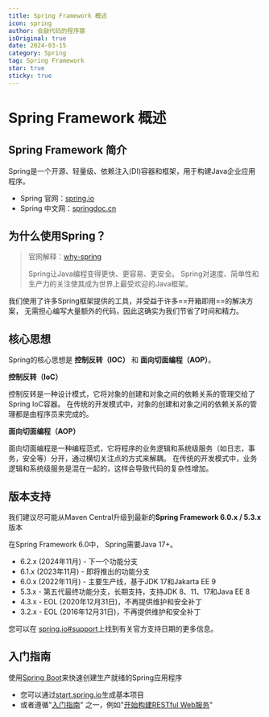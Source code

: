```yaml
---
title: Spring Framework 概述
icon: spring
author: 会敲代码的程序猿
isOriginal: true
date: 2024-03-15
category: Spring
tag: Spring Framework
star: true
sticky: true
---
```


# Spring Framework 概述

## Spring Framework 简介

Spring是一个开源、轻量级、依赖注入(DI)容器和框架，用于构建Java企业应用程序。

* Spring 官网：[spring.io](https://docs.spring.io/spring-framework/reference/)
* Spring 中文网：[springdoc.cn](https://springdoc.cn/spring/)

## 为什么使用Spring？

> 官网解释：[why-spring](https://spring.io/why-spring)
>
> Spring让Java编程变得更快、更容易、更安全。
> Spring对速度、简单性和生产力的关注使其成为世界上最受欢迎的Java框架。

我们使用了许多Spring框架提供的工具，并受益于许多==开箱即用==的解决方案，
无需担心编写大量额外的代码，因此这确实为我们节省了时间和精力。

## 核心思想

Spring的核心思想是 **控制反转（IOC）** 和 **面向切面编程（AOP）**。

**控制反转（IoC）**

控制反转是一种设计模式，它将对象的创建和对象之间的依赖关系的管理交给了Spring IoC容器。
在传统的开发模式中，对象的创建和对象之间的依赖关系的管理都是由程序员来完成的。

**面向切面编程（AOP）**

面向切面编程是一种编程范式，它将程序的业务逻辑和系统级服务（如日志，事务，安全等）分开，通过横切关注点的方式来解耦。
在传统的开发模式中，业务逻辑和系统级服务是混在一起的，这样会导致代码的复杂性增加。

## 版本支持

我们建议尽可能从Maven Central升级到最新的**Spring Framework 6.0.x / 5.3.x** 版本

在Spring Framework 6.0中， Spring需要Java 17+。

* 6.2.x (2024年11月) - 下一个功能分支
* 6.1.x (2023年11月) - 即将推出的功能分支
* 6.0.x (2022年11月) - 主要生产线，基于JDK 17和Jakarta EE 9
* 5.3.x - 第五代最终功能分支，长期支持，支持JDK 8、11、17和Java EE 8
* 4.3.x - EOL (2020年12月31日)，不再提供维护和安全补丁
* 3.2.x - EOL (2016年12月31日)，不再提供维护和安全补丁

您可以在 [spring.io#support](https://spring.io/projects/spring-framework#support)上找到有关官方支持日期的更多信息。

## 入门指南

使用[Spring Boot](https://spring.io/projects/spring-boot)来快速创建生产就绪的Spring应用程序

* 您可以通过[start.spring.io](start.spring.io)生成基本项目
* 或者遵循"[入门指南](https://spring.io/guides)"
  之一，例如"[开始构建RESTful Web服务](https://spring.io/guides/gs/rest-service/)"
